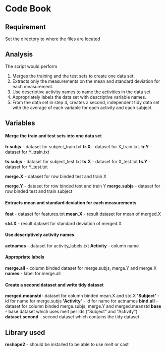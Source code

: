 # Code Book
## Requirement
Set the directory to where the files are located


## Analysis
The script would perform

1. Merges the training and the test sets to create one data set.
2. Extracts only the measurements on the mean and standard deviation for each measurement.
3. Use descriptive activity names to name the activities in the data set
4. Appropriately labels the data set with descriptive variable names.
5. From the data set in step 4, creates a second, independent tidy data set with the average of each variable for each activity and each subject.

## Variables

#### Merge the train and test sets into one data set
__tr.subjs__ - dataset for subject_train.txt
__tr.X__ - dataset for X_train.txt.
__tr.Y__ - dataset for Y_train.txt

__ts.subjs__ - dataset for subject_test.txt
__ts.X__ - dataset for X_test.txt
__ts.Y__ - dataset for Y_test.txt

__merge.X__ - dataset for row binded test and train X

__merge.Y__ - dataset for row binded test and train Y
__merge.subjs__ - dataset for row binded test and train subject

#### Extracts mean and standard deviation for each measurements
__feat__ - dataset for features.txt
__mean.X__ - result dataset for mean of merged.X

__std.X__ - result dataset for standard deviation of merged.X

#### Use descriptively activity names
__actnames__ - dataset for activity_labels.txt
__Activity__ - column name

#### Appropriate labels
__merge.all__ - column binded dataset for merge.subjs, merge.Y and merge.X
__names__ - label for merge.all

#### Create a second dataset and write tidy dataset
__merged.meanstd__- dataset for column binded mean.X and std.X
__'Subject'__ - id for name for merge.subjs
__'Activity'__ - id for name for actnames
__bind.all__ - dataset for column binded merge.subjs, merge.Y and merged.meanstd
__base__ - base dataset which uses melt per ids ("Subject" and "Activity")
__dataset.second__ - second dataset which contains the tidy dataset

## Library used
__reshape2__ - should be installed to be able to use melt or cast

